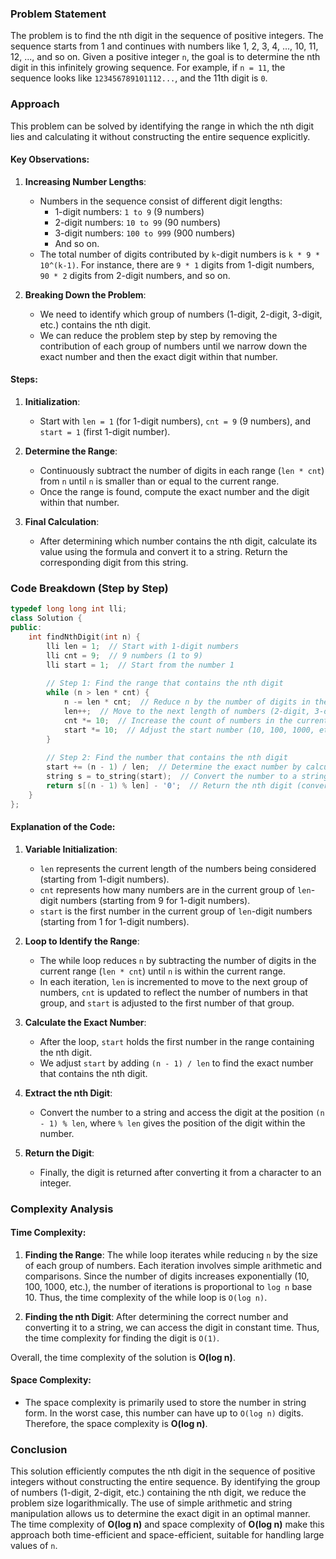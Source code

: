 ### Problem Statement

The problem is to find the nth digit in the sequence of positive integers. The sequence starts from 1 and continues with numbers like 1, 2, 3, 4, ..., 10, 11, 12, ..., and so on. Given a positive integer `n`, the goal is to determine the nth digit in this infinitely growing sequence. For example, if `n = 11`, the sequence looks like `123456789101112...`, and the 11th digit is `0`.

### Approach

This problem can be solved by identifying the range in which the nth digit lies and calculating it without constructing the entire sequence explicitly. 

#### Key Observations:
1. **Increasing Number Lengths**:
   - Numbers in the sequence consist of different digit lengths:
     - 1-digit numbers: `1 to 9` (9 numbers)
     - 2-digit numbers: `10 to 99` (90 numbers)
     - 3-digit numbers: `100 to 999` (900 numbers)
     - And so on.
   - The total number of digits contributed by `k`-digit numbers is `k * 9 * 10^(k-1)`. For instance, there are `9 * 1` digits from 1-digit numbers, `90 * 2` digits from 2-digit numbers, and so on.

2. **Breaking Down the Problem**:
   - We need to identify which group of numbers (1-digit, 2-digit, 3-digit, etc.) contains the nth digit.
   - We can reduce the problem step by step by removing the contribution of each group of numbers until we narrow down the exact number and then the exact digit within that number.

#### Steps:
1. **Initialization**: 
   - Start with `len = 1` (for 1-digit numbers), `cnt = 9` (9 numbers), and `start = 1` (first 1-digit number).
   
2. **Determine the Range**:
   - Continuously subtract the number of digits in each range (`len * cnt`) from `n` until `n` is smaller than or equal to the current range.
   - Once the range is found, compute the exact number and the digit within that number.

3. **Final Calculation**:
   - After determining which number contains the nth digit, calculate its value using the formula and convert it to a string. Return the corresponding digit from this string.

### Code Breakdown (Step by Step)

```cpp
typedef long long int lli;
class Solution {
public:
    int findNthDigit(int n) {
        lli len = 1;  // Start with 1-digit numbers
        lli cnt = 9;  // 9 numbers (1 to 9)
        lli start = 1;  // Start from the number 1
        
        // Step 1: Find the range that contains the nth digit
        while (n > len * cnt) {
            n -= len * cnt;  // Reduce n by the number of digits in the current range
            len++;  // Move to the next length of numbers (2-digit, 3-digit, etc.)
            cnt *= 10;  // Increase the count of numbers in the current range (10, 100, 1000, etc.)
            start *= 10;  // Adjust the start number (10, 100, 1000, etc.)
        }
        
        // Step 2: Find the number that contains the nth digit
        start += (n - 1) / len;  // Determine the exact number by calculating the position
        string s = to_string(start);  // Convert the number to a string to access digits
        return s[(n - 1) % len] - '0';  // Return the nth digit (converted to an integer)
    }
};
```

#### Explanation of the Code:

1. **Variable Initialization**:
   - `len` represents the current length of the numbers being considered (starting from 1-digit numbers).
   - `cnt` represents how many numbers are in the current group of `len`-digit numbers (starting from 9 for 1-digit numbers).
   - `start` is the first number in the current group of `len`-digit numbers (starting from 1 for 1-digit numbers).

2. **Loop to Identify the Range**:
   - The while loop reduces `n` by subtracting the number of digits in the current range (`len * cnt`) until `n` is within the current range.
   - In each iteration, `len` is incremented to move to the next group of numbers, `cnt` is updated to reflect the number of numbers in that group, and `start` is adjusted to the first number of that group.

3. **Calculate the Exact Number**:
   - After the loop, `start` holds the first number in the range containing the nth digit.
   - We adjust `start` by adding `(n - 1) / len` to find the exact number that contains the nth digit.

4. **Extract the nth Digit**:
   - Convert the number to a string and access the digit at the position `(n - 1) % len`, where `% len` gives the position of the digit within the number.

5. **Return the Digit**:
   - Finally, the digit is returned after converting it from a character to an integer.

### Complexity Analysis

#### Time Complexity:
1. **Finding the Range**: The while loop iterates while reducing `n` by the size of each group of numbers. Each iteration involves simple arithmetic and comparisons. Since the number of digits increases exponentially (10, 100, 1000, etc.), the number of iterations is proportional to `log n` base 10. Thus, the time complexity of the while loop is `O(log n)`.
   
2. **Finding the nth Digit**: After determining the correct number and converting it to a string, we can access the digit in constant time. Thus, the time complexity for finding the digit is `O(1)`.

Overall, the time complexity of the solution is **O(log n)**.

#### Space Complexity:
- The space complexity is primarily used to store the number in string form. In the worst case, this number can have up to `O(log n)` digits. Therefore, the space complexity is **O(log n)**.

### Conclusion

This solution efficiently computes the nth digit in the sequence of positive integers without constructing the entire sequence. By identifying the group of numbers (1-digit, 2-digit, etc.) containing the nth digit, we reduce the problem size logarithmically. The use of simple arithmetic and string manipulation allows us to determine the exact digit in an optimal manner. The time complexity of **O(log n)** and space complexity of **O(log n)** make this approach both time-efficient and space-efficient, suitable for handling large values of `n`.
